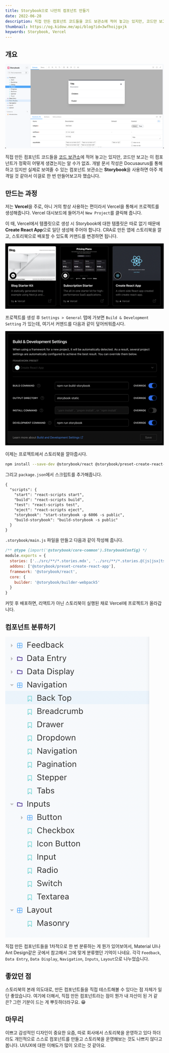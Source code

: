 ```yaml
---
title: Storybook으로 나만의 컴포넌트 만들기
date: 2022-06-28
description: 직접 만든 컴포넌트 코드들을 코드 보관소에 적어 놓고는 있지만, 코드만 보고는 이 컴포넌트가 정확히 어떻게 생겼는지는 알 수가 없죠.
thumbnail: https://og.kidow.me/api/blog?id=3wfhoijgxjk
keywords: Storybook, Vercel
---
```


## 개요

![직접 만든 Modal 컴포넌트](components.png)

직접 만든 컴포넌트 코드들을 [코드 보관소](https://archive.kidow.me)에 적어 놓고는 있지만, 코드만 보고는 이 컴포넌트가 정확히 어떻게 생겼는지는 알 수가 없죠. 개발 문서 작성은 Docusaurus를 통해 하고 있지만 실제로 보여줄 수 있는 컴포넌트 보관소는 **Storybook**을 사용하면 아주 제격일 것 같아서 이걸로 한 번 만들어보고자 했습니다.

## 만드는 과정

저는 **Vercel**을 주로, 아니 거의 항상 사용하는 편이라서 Vercel을 통해서 프로젝트를 생성해줍니다. Vercel 대시보드에 들어가서 `New Project`를 클릭해 줍니다.

이 때, Vercel에서 템플릿으로 생성 시 Storybook에 대한 템플릿은 따로 없기 때문에 **Create React App**으로 일단 생성해 주어야 합니다. CRA로 만든 앱에 스토리북을 깔고, 스토리북으로 배포할 수 있도록 커맨드를 변경하면 됩니다.

![오른쪽의 Create React App 선택](cra.png)

프로젝트를 생성 후 `Settings > General` 탭에 가보면 `Build & Development Setting` 가 있는데, 여기서 커맨드를 다음과 같이 덮어씌워줍시다.

![React 스크립트를 Storybook 스크립트로 변경](command.png)

이제는 프로젝트에서 스토리북을 깔아줍시다.

```bash
npm install --save-dev @storybook/react @storybook/preset-create-react-app @storybook/builder-webpack5 @storybook/manager-webpack5 @storybook/node-logger
```

그리고 `package.json`에서 스크립트를 추가해줍니다.

```json{7-8} title="package.json"
{
  "scripts": {
    "start": "react-scripts start",
    "build": "react-scripts build",
    "test": "react-scripts test",
    "eject": "react-scripts eject",
    "storybook": "start-storybook -p 6006 -s public",
    "build-storybook": "build-storybook -s public"
  }
}
```

`.storybook/main.js` 파일을 만들고 다음과 같이 작성해 줍니다.

```js
/** @type {import('@storybook/core-common').StorybookConfig} */
module.exports = {
  stories: ['../src/**/*.stories.mdx', '../src/**/*.stories.@(js|jsx|ts|tsx)'],
  addons: ['@storybook/preset-create-react-app'],
  framework: '@storybook/react',
  core: {
    builder: '@storybook/builder-webpack5'
  }
}
```

커밋 후 배포하면, 리액트가 아닌 스토리북이 실행된 채로 Vercel에 프로젝트가 올라갑니다.

## 컴포넌트 분류하기

![컴포넌트틀 6가지 유형으로 분류](classify.png)

직접 만든 컴포넌트들을 1차적으로 한 번 분류하는 게 뭔가 있어보여서, Material UI나 Ant Design같은 곳에서 참고해서 그에 맞게 분류했던 기억이 나네요. 각각 `Feedback`, `Data Entry`, `Data Display`, `Navigation`, `Inputs`, `Layout`으로 나누었습니다.

## 좋았던 점

스토리북의 본래 의도대로, 만든 컴포넌트들을 직접 테스트해볼 수 있다는 점 자체가 일단 좋았습니다. 여기에 더해서, 직접 만든 컴포넌트라는 점이 뭔가 내 자산이 된 거 같은? 그런 기분이 드는 게 뿌듯하더라구요. 😁

## 마무리

이쁘고 감성적인 디자인이 중요한 요즘, 따로 회사에서 스토리북을 운영하고 있다 하더라도 개인적으로 스스로 컴포넌트를 만들고 스토리북을 운영해보는 것도 나쁘지 않다고 봅니다. UI/UX에 대한 이해도가 많이 오르는 것 같아요.
